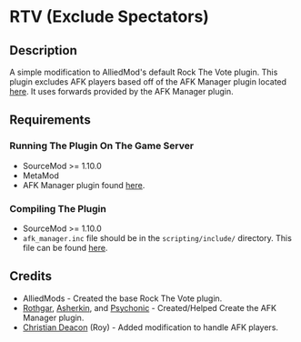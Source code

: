 # RTV (Exclude Spectators)

## Description
A simple modification to AlliedMod's default Rock The Vote plugin. This plugin excludes AFK players based off of the AFK Manager plugin located [here](https://forums.alliedmods.net/showthread.php?p=708265). It uses forwards provided by the AFK Manager plugin.

## Requirements
### Running The Plugin On The Game Server
* SourceMod >= 1.10.0
* MetaMod
* AFK Manager plugin found [here](https://forums.alliedmods.net/showthread.php?p=708265).

### Compiling The Plugin
* SourceMod >= 1.10.0
* `afk_manager.inc` file should be in the `scripting/include/` directory. This file can be found [here](https://forums.alliedmods.net/showthread.php?p=708265).

## Credits
* AlliedMods - Created the base Rock The Vote plugin.
* [Rothgar](https://forums.alliedmods.net/member.php?u=32091), [Asherkin](https://forums.alliedmods.net/member.php?u=59029), and [Psychonic](https://forums.alliedmods.net/member.php?u=37514) - Created/Helped Create the AFK Manager plugin.
* [Christian Deacon](https://www.linkedin.com/in/christian-deacon-902042186/) (Roy) - Added modification to handle AFK players.
